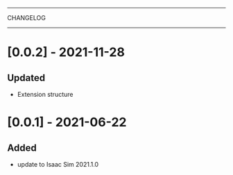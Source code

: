 **********
CHANGELOG
**********

[0.0.2] - 2021-11-28
========================

Updated
-------
- Extension structure

[0.0.1] - 2021-06-22
========================

Added
-------
- update to Isaac Sim 2021.1.0
